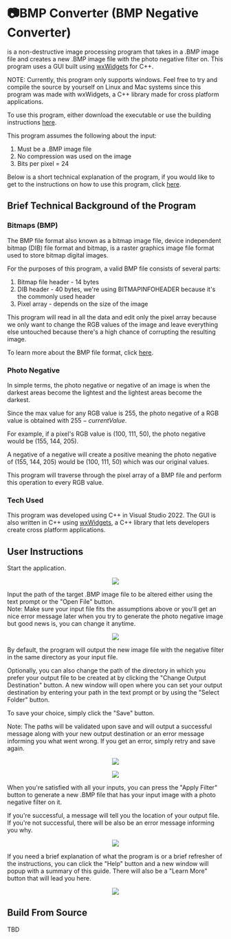 # :camera:BMP Converter (BMP Negative Converter)
is a non-destructive image processing program that takes in a .BMP image file and creates a new .BMP image file with the photo negative filter on. This program uses a GUI built using [wxWidgets](https://www.wxwidgets.org) for C++. 

NOTE: Currently, this program only supports windows. Feel free to try and compile the source by yourself on Linux and Mac systems since this program was made with wxWidgets, a C++ library made for cross platform applications.

To use this program, either download the executable or use the building instructions [here](#build-from-source).

This program assumes the following about the input:
1. Must be a .BMP image file
2. No compression was used on the image
3. Bits per pixel = 24

Below is a short technical explanation of the program, if you would like to get to the instructions on how to use this program, click [here](#user-instructions).

## Brief Technical Background of the Program
### Bitmaps (BMP)
The BMP file format also known as a bitmap image file, device independent bitmap (DIB) file format and bitmap, is a raster graphics image file format used to store bitmap digital images.

For the purposes of this program, a valid BMP file consists of several parts:
1. Bitmap file header - 14 bytes
2. DIB header - 40 bytes, we're using BITMAPINFOHEADER because it's the commonly used header
3. Pixel array - depends on the size of the image

This program will read in all the data and edit only the pixel array because we only want to change the RGB values of the image and leave everything else untouched because there's a high chance of corrupting the resulting image.

To learn more about the BMP file format, click [here](https://en.wikipedia.org/wiki/BMP_file_format).

### Photo Negative
In simple terms, the photo negative or negative of an image is when the darkest areas become the lightest and the lightest areas become the darkest.

Since the max value for any RGB value is 255, the photo negative of a RGB value is obtained with $255-currentValue$. 

For example, if a pixel's RGB value is (100, 111, 50), the photo negative would be (155, 144, 205).

A negative of a negative will create a positive meaning the photo negative of (155, 144, 205) would be (100, 111, 50) which was our original values.

This program will traverse through the pixel array of a BMP file and perform this operation to every RGB value.

### Tech Used
This program was developed using C++ in Visual Studio 2022. The GUI is also written in C++ using [wxWidgets](https://www.wxwidgets.org), a C++ library that lets developers create cross platform applications.

## User Instructions
Start the application. 
 
<p align="center">
  <img src="https://user-images.githubusercontent.com/35944722/171955358-d7eeb924-8337-49c2-829b-3c272fc055de.png">
</p>

Input the path of the target .BMP image file to be altered either using the text prompt or the "Open File" button.  
Note: Make sure your input file fits the assumptions above or you'll get an nice error message later when you try to generate the photo negative image but good news is, you can change it anytime.

<p align="center">
  <img src="https://user-images.githubusercontent.com/35944722/171959355-767f3552-8ca8-4352-a394-ef9bb5900866.png">
</p>

By default, the program will output the new image file with the negative filter in the same directory as your input file. 

Optionally, you can also change the path of the directory in which you prefer your output file to be created at by clicking the "Change Output Destination" button. A new window will open where you can set your output destination by entering your path in the text prompt or by using the "Select Folder" button. 

To save your choice, simply click the "Save" button. 

Note: The paths will be validated upon save and will output a successful message along with your new output destination or an error message informing you what went wrong. If you get an error, simply retry and save again.

<p align="center">
  <img src="https://user-images.githubusercontent.com/35944722/171958655-8e2468ba-0972-49e0-9581-31ea0561c55f.png">
</p>

<p align="center">
  <img src="https://user-images.githubusercontent.com/35944722/171959146-84c37977-a71a-4d70-b988-ccaee4db942f.png">
</p>

When you're satisfied with all your inputs, you can press the "Apply Filter" button to generate a new .BMP file that has your input image with a photo negative filter on it. 

If you're successful, a message will tell you the location of your output file. If you're not successful, there will be also be an error message informing you why.

<p align="center">
  <img src="https://user-images.githubusercontent.com/35944722/171960014-1ffd0f94-2781-4d38-a46f-cd3e93a49ccb.png">
</p>

If you need a brief explanation of what the program is or a brief refresher of the instructions, you can click the "Help" button and a new window will popup with a summary of this guide. There will also be a "Learn More" button that will lead you here.

<p align="center">
  <img src="https://user-images.githubusercontent.com/35944722/171960201-8743a9e4-3722-4f9b-98f8-05c64bc3ced8.png">
</p>

## Build From Source
TBD
